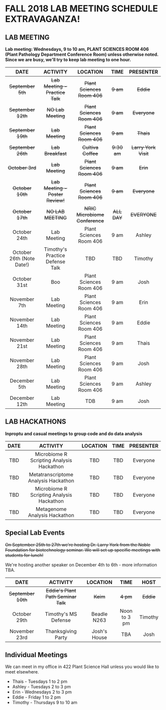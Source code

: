 # FALL 2018 LAB MEETING SCHEDULE EXTRAVAGANZA!

## __LAB MEETING__

__Lab meeting: Wednesdays, 9 to 10 am, PLANT SCIENCES ROOM 406 (Plant Pathology Department Conference Room) unless otherwise noted. Since we are busy, we'll try to keep lab meeting to one hour.__

**DATE** | **ACTIVITY** | **LOCATION** | **TIME** | **PRESENTER**
:-----:|:-----:|:-----:|:-----:|:-----:
~~September 5th~~ | ~~Lab Meeting - Practice Talk~~ | ~~Plant Sciences Room 406~~ | ~~9 am~~ | ~~Eddie~~
~~September 12th~~ | ~~NO Lab Meeting~~ | ~~Plant Sciences Room 406~~ | ~~9 am~~ | ~~Everyone~~
~~September 19th~~ | ~~Lab Meeting~~ | ~~Plant Sciences Room 406~~ | ~~9 am~~ | ~~Thais~~
~~September 26th~~ | ~~Lab Breakfast~~ | ~~Cultiva Coffee~~ | ~~9:30 am~~ | ~~Larry York Visit~~
~~October 3rd~~ | ~~Lab Meeting~~ | ~~Plant Sciences Room 406~~ | ~~9 am~~ | ~~Erin~~
~~October 10th~~ | ~~Lab Meeting - Poster Review!~~ | ~~Plant Sciences Room 406~~ | ~~9 am~~ | ~~Everyone~~
~~October 17th~~ | ~~NO LAB MEETING~~ | ~~NRIC Microbiome Conference~~ | ~~ALL DAY~~ | ~~EVERYONE~~
October 24th | Lab Meeting | Plant Sciences Room 406 | 9 am | Ashley
October 26th (Note Date!) | Timothy's Practice Defense Talk | TBD | TBD | Timothy
October 31st | Boo | Plant Sciences Room 406 | 9 am | Josh
November 7th | Lab Meeting | Plant Sciences Room 406 | 9 am | Erin
November 14th | Lab Meeting | Plant Sciences Room 406 | 9 am | Eddie
November 21st | Lab Meeting | Plant Sciences Room 406 | 9 am | Thais
November 28th | Lab Meeting | Plant Sciences Room 406 | 9 am | Josh
December 5th | Lab Meeting | Plant Sciences Room 406 | 9 am | Ashley
December 12th | Lab Meeting | TDB | 9 am | Josh


## __LAB HACKATHONS__

__Inproptu and casual meetings to group code and do data analysis__

**DATE** | **ACTIVITY** | **LOCATION** | **TIME** | **PRESENTER**
:-----:|:-----:|:-----:|:-----:|:-----:
TBD | Microbiome R Scripting Analysis Hackathon | TBD | TBD | Everyone
TBD | Metatranscriptome Analysis Hackathon | TBD | TBD | Everyone
TBD | Microbiome R Scripting Analysis Hackathon | TBD | TBD | Everyone
TBD | Metagenome Analysis Hackathon | TBD | TBD | Everyone


## __Special Lab Events__

~~On September 25th to 27th we're hosting Dr. Larry York from the Noble Foundation for biotechnology seminar. We will set up specific meetings with students for lunch!~~

We're hosting another speaker on December 4th to 6th - more information TBA.

**DATE** | **ACTIVITY** | **LOCATION** | **TIME** | **HOST**
:-----:|:-----:|:-----:|:-----:|:-----:
~~September 10th~~ | ~~Eddie's Plant Path Seminar Talk~~ | ~~Keim~~ | ~~4 pm~~ | ~~Eddie~~
October 29th | Timothy's MS Defense | Beadle N263 | Noon to 3 pm | Timothy
November 23rd | Thanksgiving Party | Josh's House | TBA | Josh


## __Individual Meetings__

We can meet in my office in 422 Plant Science Hall unless you would like to meet elsewhere. 

* Thais - Tuesdays 1 to 2 pm
* Ashley - Tuesdays 2 to 3 pm
* Erin - Wednesdays 2 to 3 pm
* Eddie - Friday 1 to 2 pm
* Timothy - Thursdays 9 to 10 am
